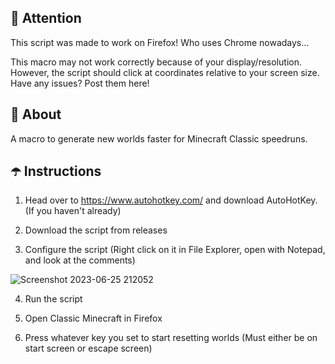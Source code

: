 ## 🗿 Attention ##

This script was made to work on Firefox! Who uses Chrome nowadays...

This macro may not work correctly because of your display/resolution. 
However, the script should click at coordinates relative to your screen size.
Have any issues? Post them here!

## 👾 About ##
A macro to generate new worlds faster for Minecraft Classic speedruns.

## ☂️ Instructions ##

1) Head over to https://www.autohotkey.com/ and download AutoHotKey. (If you haven't already)

2) Download the script from releases

3) Configure the script (Right click on it in File Explorer, open with Notepad, and look at the comments)

![Screenshot 2023-06-25 212052](https://github.com/fourwastaken/Speedrunning-Macro/assets/129012041/bad050e8-ff7e-4dc0-8a15-0f4ff51449cc)

4) Run the script

5) Open Classic Minecraft in Firefox

6) Press whatever key you set to start resetting worlds (Must either be on start screen or escape screen)
